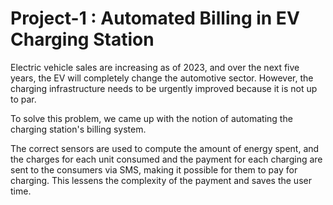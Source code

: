 # Project-1 : Automated Billing in EV Charging Station

Electric vehicle sales are increasing as of 2023, and over the next five years, the EV will completely change the automotive sector. However, the charging infrastructure needs to be urgently improved because it is not up to par.

To solve this problem, we came up with the notion of automating the charging station's billing system.

The correct sensors are used to compute the amount of energy spent, and the charges for each unit consumed and the payment for each charging are sent to the consumers via SMS, making it possible for them to pay for charging. This lessens the complexity of the payment and saves the user time.
